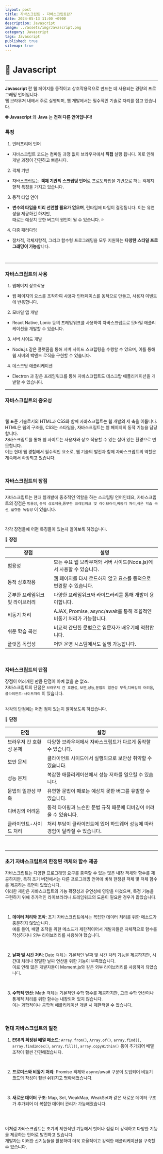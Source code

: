 ```yaml
---
layout: post
title: 자바스크립트 - 자바스크립트란?
date: 2024-05-13 11:00 +0900
description: Javascript
image: ../assets/img/Javascript.png
category: Javascript 
tags: Javascript
published: true
sitemap: true
---
```


# 🔅 Javascript
--- 

**Javascript** 란 웹 페이지를 동적이고 상호작용적으로 만드는 데 사용되는 경량의 프로그래밍 언어입니다.    
웹  브라우저 내에서 주로 실행되며, 웹 개발에서는 필수적인 기술로 자리를 잡고 있습니다. 

**⛔️ Javascript** 와 **Java** 는 **전혀 다른 언어입니다!**


### 특징

1. 인터프리어 언어 
- 자바스크립트 코드는 컴파일 과정 없이 브라우저에서 **직접** 실행 됩니다. 이로 인해 개발 과정이 간편하고 빠릅니다.   


2. 객체 기반
- 자바스크립트는 **객체 기반의 스크립팅 언어**로 프로토타입을 기반으로 하는 객체지향적 특징을 가지고 있습니다.

3. 동적 타입 언어
- **변수의 타입을 미리 선언할 필요가 없으며**, 런타임에 타입이 결정됩니다. 이는 유연성을 제공하긴 하지만,    
때로는 예상치 못한 버그의 원인이 될 수 있습니다. 💦   

4. 다중 패러다임 
- 절차적, 객체지향적, 그리고 함수형 프로그래밍을 모두 지원하는 **다양한 스타일 프로그래밍이 가능**합니다.   

<br>

---

### 자바스크립트의 사용

1. 웹페이지 상호작용 
- 웹 페이지의 요소를 조작하여 사용자 인터페이스를 동적으로 만들고, 사용자 이벤트에 반응합니다.   

2. 모바일 앱 개발
- React Native, Lonic 등의 프레임워크를 사용하여 자바스크립트로 모바일 애플리케이션을 개발할 수 있습니다.

3. 서버 사이드 개발
- Node.js 같은 플랫폼을 통해 서버 사이드 스크립팅을 수행할 수 있으며, 이를 통해 웹 서버의 백엔드 로직을 구현할 수 있습니다.    


4. 데스크탑 애플리케이션
- Electron 과 같은 프레임워크를 통해 자바스크립트도 데스크탑 애플리케이션을 개발할 수 있습니다.   


--- 

###  자바스크립트의 중요성

<br>

웹 표준 기술로서의 HTML과 CSS와 함께 자바스크립트는 웹 개발의 세 축을 이룹니다.    
HTML은 웹의 구조를, CSS는 스타일을, 자바스크립트는 웹 페이지의 동적 기능을 담당합니다.    
자바스크립트를 통해 웹 사이트는 사용자와 상호 작용할 수 있는 살아 있는 환경으로 변모합니다.    
이는 현대 웹 경험에서 필수적인 요소로, 웹 기술의 발전과 함께 자바스크립트의 역할은 계속해서 확장되고 있습니다.

<br>

### 자바스크립트의 장점
---

자바스크립트는 현대 웹개발에 중추적인 역할을 하는 스크립팅 언어인데요, 자바스크립트의 장점은 `범용성`, `동적 상호작용`,`풍부한 프레임워크 및 라이브러리`,`비동기 처리`,`쉬운 학습 곡선`, `플랫폼 독립성` 이 있습니다.  

<br>

각각 장점들에 어떤 특징들이 있는지 알아보록 하겠습니다. 

📌 **장점**

| 장점                          | 설명                                                             |
|-------------------------------|------------------------------------------------------------------|
| 범용성                        | 모든 주요 웹 브라우저와 서버 사이드(Node.js)에서 사용할 수 있습니다.    |
| 동적 상호작용                 | 웹 페이지를 다시 로드하지 않고 요소를 동적으로 변경할 수 있습니다.   |
| 풍부한 프레임워크 및 라이브러리 | 다양한 프레임워크와 라이브러리를 통해 개발이 용이합니다.              |
| 비동기 처리                   | AJAX, Promise, async/await를 통해 효율적인 비동기 처리가 가능합니다. |
| 쉬운 학습 곡선                | 비교적 간단한 문법으로 입문자가 배우기에 적합합니다.                   |
| 플랫폼 독립성                  | 어떤 운영 시스템에서도 실행 가능합니다.                               |


<Br>

### 자바스크립트의 단점

장점이 여러개인 만큼 단점이 아예 없을 순 없죠.  
자바스크립트의 단점은 `브라우저 간 호환성`, `보안`,`성능`,`문법의 일관성 부족`,`디버깅의 어려움`, `클라이언트-사이드처리` 이 있습니다.

<br>
각각의 단점에는 어떤 점이 있는지 알아보도록 하겠습니다.  

📌 **단점**

| 단점                          | 설명                                                             |
|-------------------------------|------------------------------------------------------------------|
| 브라우저 간 호환성 문제        | 다양한 브라우저에서 자바스크립트가 다르게 동작할 수 있습니다.       |
| 보안 문제                     | 클라이언트 사이드에서 실행되므로 보안상 취약할 수 있습니다.          |
| 성능 문제                     | 복잡한 애플리케이션에서 성능 저하를 일으킬 수 있습니다.             |
| 문법의 일관성 부족             | 유연한 문법이 때로는 예상치 못한 버그를 유발할 수 있습니다.          |
| 디버깅의 어려움                | 동적 타이핑과 느슨한 문법 규칙 때문에 디버깅이 어려울 수 있습니다.    |
| 클라이언트-사이드 처리         | 처리 부담이 클라이언트에 있어 하드웨어 성능에 따라 경험이 달라질 수 있습니다. |

<br>

---

### 초기 자바스크립트의 한정된 객체와 함수 제공

자바스크립트는 다양한 프로그래밍 요구를 충족할 수 있는 많은 내장 객체와 함수를 제공하지만, 특히 초기 버전에서는 다른 프로그래밍 언어에 비해 한정된 객체 및 객체 함수를 제공하는 측면이 있었습니다.    
이러한 제한은 자바스크립트의 기능 확장성과 유연성에 영향을 미쳤으며, 특정 기능을 구현하기 위해 추가적인 라이브러리나 프레임워크의 도움이 필요한 경우가 많았습니다.  

<br>

1. **데이터 처리와 조작**: 초기 자바스크립트에서는 복잡한 데이터 처리를 위한 메소드가 충분하지 않았습니다.    
예를 들어, 배열 조작을 위한 메소드가 제한적이어서 개발자들은 자체적으로 함수를 작성하거나 외부 라이브러리를 사용해야 했습니다.   

<br>

2. **날짜 및 시간 처리**: Date 객체는 기본적인 날짜 및 시간 처리 기능을 제공하지만, 시간대 처리나 정밀한 날짜 연산을 위한 기능이 부족했습니다.    
이로 인해 많은 개발자들이 Moment.js와 같은 외부 라이브러리를 사용하게 되었습니다.   

<br>

3. **수학적 연산**: Math 객체는 기본적인 수학 함수를 제공하지만, 고급 수학 연산이나 통계적 처리를 위한 함수는 내장되어 있지 않습니다.    
이는 과학적이나 공학적 애플리케이션 개발 시 제한적일 수 있습니다. 

<br>

### 현대 자바스크립트의 발전

1. **ES6의 확장된 배열 메소드**: `Array.from()`, `Array.of()`, `array.find()`, `array.findIndex()`, `array.fill()`, `array.copyWithin()` 등이 추가되어 배열 조작이 훨씬 간편해졌습니다.

<br>

2. **프로미스와 비동기 처리**: Promise 객체와 async/await 구문이 도입되어 비동기 코드의 작성이 훨씬 쉬워지고 명확해졌습니다.

<br>

3. **새로운 데이터 구조**: Map, Set, WeakMap, WeakSet과 같은 새로운 데이터 구조가 추가되어 더 복잡한 데이터 관리가 가능해졌습니다.

<Br>
<Br>

이처럼 자바스크립트는 초기의 제한적인 기능에서 벗어나 점점 더 강력하고 다양한 기능을 제공하는 언어로 발전하고 있습니다.    
개발자는 이러한 신기능들을 활용하여 더욱 효율적이고 강력한 애플리케이션을 구축할 수 있습니다.   
